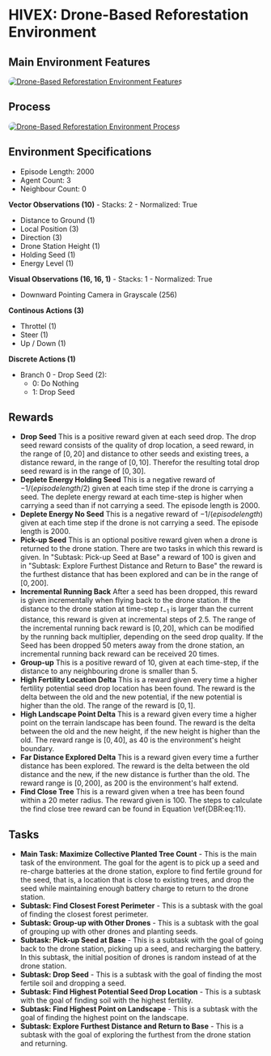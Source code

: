 # HIVEX: Drone-Based Reforestation Environment

## Main Environment Features

<a href="url"><img src="https://github/com/hivex-research/hivex-environments/master/docs/images/DBR_desc.jpg" width="auto" style="border-radius:10px" alt="Drone-Based Reforestation Environment Features"></a>

## Process

<a href="url"><img src="https://github/com/hivex-research/hivex-environments/master/docs/images/DBR_process.jpg" width="auto" style="border-radius:10px" alt="Drone-Based Reforestation Environment Process"></a>

## Environment Specifications

- Episode Length: $2000$
- Agent Count: $3$
- Neighbour Count: $0$

**Vector Observations (10)** - Stacks: 2 - Normalized: True
- Distance to Ground (1)
- Local Position (3)
- Direction (3)
- Drone Station Height (1)
- Holding Seed (1)
- Energy Level (1)

**Visual Observations (16, 16, 1)** - Stacks: 1 - Normalized: True
- Downward Pointing Camera in Grayscale (256)

**Continous Actions (3)**
- Throttel (1)
- Steer (1)
- Up / Down (1)

**Discrete Actions (1)**
- Branch 0 - Drop Seed (2):
    - 0: Do Nothing
    - 1: Drop Seed

## Rewards

- **Drop Seed** This is a positive reward given at each seed drop. The drop seed reward consists of the quality of drop location, a seed reward, in the range of $[0, 20]$ and distance to other seeds and existing trees, a distance reward, in the range of $[0, 10]$. Therefor the resulting total drop seed reward is in the range of $[0, 30]$.
- **Deplete Energy Holding Seed** This is a negative reward of $-1 / ({episode length} / 2)$ given at each time step if the drone is carrying a seed. The deplete energy reward at each time-step is higher when carrying a seed than if not carrying a seed. The episode length is $2000$.
- **Deplete Energy No Seed** This is a negative reward of $-1 / ({episode length})$ given at each time step if the drone is not carrying a seed. The episode length is $2000$.
- **Pick-up Seed** This is an optional positive reward given when a drone is returned to the drone station. There are two tasks in which this reward is given. In "Subtask: Pick-up Seed at Base" a reward of $100$ is given and in "Subtask: Explore Furthest Distance and Return to Base" the reward is the furthest distance that has been explored and can be in the range of $[0, 200]$.
- **Incremental Running Back** After a seed has been dropped, this reward is given incrementally when flying back to the drone station. If the distance to the drone station at time-step $t_{-1}$ is larger than the current distance, this reward is given at incremental steps of $2.5$. The range of the incremental running back reward is $[0, 20]$, which can be modified by the running back multiplier, depending on the seed drop quality. If the Seed has been dropped 50 meters away from the drone station, an incremental running back reward can be received $20$ times.
- **Group-up** This is a positive reward of $10$, given at each time-step, if the distance to any neighbouring drone is smaller than $5$.
- **High Fertility Location Delta** This is a reward given every time a higher fertility potential seed drop location has been found. The reward is the delta between the old and the new potential, if the new potential is higher than the old. The range of the reward is $[0, 1]$.
- **High Landscape Point Delta** This is a reward given every time a higher point on the terrain landscape has been found. The reward is the delta between the old and the new height, if the new height is higher than the old. The reward range is $[0, 40]$, as $40$ is the environment's height boundary.
- **Far Distance Explored Delta** This is a reward given every time a further distance has been explored. The reward is the delta between the old distance and the new, if the new distance is further than the old. The reward range is $[0, 200]$, as $200$ is the environment's half extend.
- **Find Close Tree** This is a reward given when a tree has been found within a $20$ meter radius. The reward given is $100$. The steps to calculate the find close tree reward can be found in Equation \ref{DBR:eq:11}.

## Tasks

- **Main Task: Maximize Collective Planted Tree Count** - This is the main task of the environment. The goal for the agent is to pick up a seed and re-charge batteries at the drone station, explore to find fertile ground for the seed, that is, a location that is close to existing trees, and drop the seed while maintaining enough battery charge to return to the drone station.
- **Subtask: Find Closest Forest Perimeter** - This is a subtask with the goal of finding the closest forest perimeter.
- **Subtask: Group-up with Other Drones** - This is a subtask with the goal of grouping up with other drones and planting seeds.
- **Subtask: Pick-up Seed at Base** - This is a subtask with the goal of going back to the drone station, picking up a seed, and recharging the battery. In this subtask, the initial position of drones is random instead of at the drone station.
- **Subtask: Drop Seed** - This is a subtask with the goal of finding the most fertile soil and dropping a seed.
- **Subtask: Find Highest Potential Seed Drop Location** - This is a subtask with the goal of finding soil with the highest fertility.
- **Subtask: Find Highest Point on Landscape** - This is a subtask with the goal of finding the highest point on the landscape.
- **Subtask: Explore Furthest Distance and Return to Base** - This is a subtask with the goal of exploring the furthest from the drone station and returning.